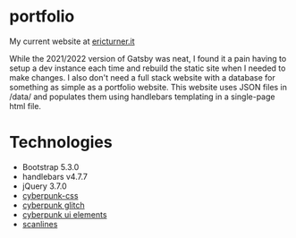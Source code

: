 # portfolio
 My current website at [ericturner.it](https://ericturner.it)

While the 2021/2022 version of Gatsby was neat, I found it a pain having to setup a dev instance each time and rebuild the static site when I needed to make changes.
I also don't need a full stack website with a database for something as simple as a portfolio website. This website uses JSON files in /data/ and populates them using handlebars templating in a single-page html file.

# Technologies
 - Bootstrap 5.3.0
 - handlebars v4.7.7
 - jQuery 3.7.0
 - [cyberpunk-css](https://github.com/alddesign/cyberpunk-css)
 - [cyberpunk glitch](https://codepen.io/mattgrosswork/pen/VwprebG)
 - [cyberpunk ui elements](https://codepen.io/hussard/pen/ExgbXMP)
 - [scanlines](https://codepen.io/meduzen/pen/zxbwRV)